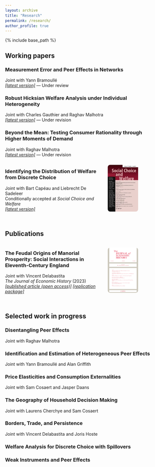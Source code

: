 ```yaml
---
layout: archive
title: "Research"
permalink: /research/
author_profile: true
---
```


  <style>
    .container {
      display: flex;
      align-items: center;
      justify-content: space-between;
      width: 130%;
      margin: 0 auto;
    }
    .text {
      flex: 1;
      padding-right: 20px;
    }
    .image {
      flex: 1;
    }
    img {
      max-width: 100px;
      height: auto;
      border-radius: 8px;
    }
  </style>




{% include base_path %}

<h2>Working papers</h2>

<h3 class="archive__item-title" itemprop="headline">Measurement Error and Peer Effects in Networks</h3>
<p>Joint with Yann Bramoullé <br> <a href="https://sebastiaan-maes.github.io/files/Measurement_Error_and_Peer_Effects_in_Networks.pdf"><i>[latest version]</i></a> &mdash; Under review</p>

<h3 class="archive__item-title" itemprop="headline">Robust Hicksian Welfare Analysis under Individual Heterogeneity</h3>
<p>Joint with Charles Gauthier and Raghav Malhotra <br> <a href="https://sebastiaan-maes.github.io/files/Robust_Hicksian_Welfare_Analysis_under_Individual_Heterogeneity.pdf"><i>[latest version]</i></a> &mdash; Under revision</p>

<h3 class="archive__item-title" itemprop="headline">Beyond the Mean: Testing Consumer Rationality through Higher Moments of Demand</h3>
<p>Joint with Raghav Malhotra <br> <a href="https://sebastiaan-maes.github.io/files/Beyond_the_Mean.pdf"><i>[latest version]</i></a> &mdash; Under revision</p>

  <div class="container">
    <div class="text">
      <h3 class="archive__item-title" itemprop="headline">Identifying the Distribution of Welfare from Discrete Choice</h3>
      <p>Joint with Bart Capéau and Liebrecht De Sadeleer <br>
      Conditionally accepted at <i>Social Choice and Welfare</i> <br>
      <a href="https://doi.org/10.48550/arXiv.2303.02645"><i>[latest version]</i></a></p>
    </div>
    <div class="image">
      <img src="/images/SCW.jpg" alt="Description of image">
    </div>
  </div>





<br>
<h2>Publications</h2>
  <div class="container">
    <div class="text">
      <h3 class="archive__item-title" itemprop="headline">The Feudal Origins of Manorial Prosperity: Social Interactions in Eleventh-Century England</h3>
      <p>Joint with Vincent Delabastita <br> 
      <i>The Journal of Economic History</i> (2023) <br>
        <a href="https://doi.org/10.1017/S0022050723000116"><i>[published article (open access)]</i></a> <a href="https://doi.org/10.3886/E184904V1"><i>[replication package]</i></a></p>
    </div>
    <div class="image">
      <img src="/images/JEH23.jpg" alt="Description of image">
    </div>
  </div>



  
<br>
<h2>Selected work in progress</h2>

<h3 class="archive__item-title" itemprop="headline">Disentangling Peer Effects</h3>
<p>Joint with Raghav Malhotra <br> </p>

<h3 class="archive__item-title" itemprop="headline">Identification and Estimation of Heterogeneous Peer Effects</h3>
<p>Joint with Yann Bramoullé and Alan Griffith <br> </p>

<h3 class="archive__item-title" itemprop="headline">Price Elasticities and Consumption Externalities</h3>
<p>Joint with Sam Cosaert and Jasper Daans <br> </p>

<h3 class="archive__item-title" itemprop="headline">The Geography of Household Decision Making</h3>
<p>Joint with Laurens Cherchye and Sam Cosaert <br> </p>

<h3 class="archive__item-title" itemprop="headline">Borders, Trade, and Persistence</h3>
<p>Joint with Vincent Delabastita and Joris Hoste <br> </p>

<h3 class="archive__item-title" itemprop="headline">Welfare Analysis for Discrete Choice with Spillovers </h3>

<h3 class="archive__item-title" itemprop="headline">Weak Instruments and Peer Effects </h3>
